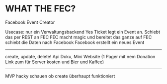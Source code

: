 # WHAT THE FEC? 
Facebook Event Creator

Usecase:
nur ein Verwaltungsbackend
Yes Ticket legt ein Event an.
Schiebt das per REST an FEC
FEC macht magic und bereitet das ganze auf
FEC schiebt die Daten nach Facebook
Facebook erstellt ein neues Event


----
create, update, delete!
Api Doku, Mini Website (1 Pager mit nem Donation Link zum für Server kosten und Bier und Kaffee)



----
MVP
hacky schauen ob create überhaupt funktioniert

